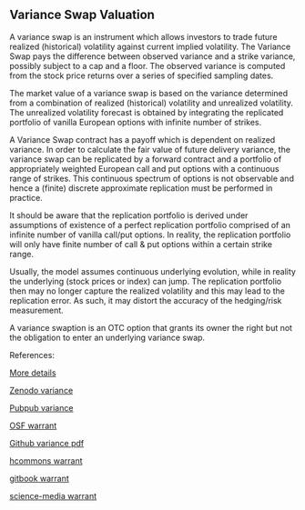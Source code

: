 ## Variance Swap Valuation
   
A variance swap is an instrument which allows investors to trade future realized (historical) volatility against current implied volatility. The Variance Swap pays the difference between observed variance and a strike variance, possibly subject to a cap and a floor. The observed variance is computed from the stock price returns over a series of specified sampling dates.

The market value of a variance swap is based on the variance determined from a combination of realized (historical) volatility and unrealized volatility. The unrealized volatility forecast is obtained by integrating the replicated portfolio of vanilla European options with infinite number of strikes. 

A Variance Swap contract has a payoff which is dependent on realized variance. In order to calculate the fair value of future delivery variance, the variance swap can be replicated by a forward contract and a portfolio of appropriately weighted European call and put options with a continuous range of strikes. This continuous spectrum of options is not observable and
hence a (finite) discrete approximate replication must be performed in practice. 

It should be aware that the replication portfolio is derived under assumptions of existence of a perfect replication portfolio comprised of an infinite number of vanilla call/put options. In reality, the replication portfolio will only have finite number of call & put options within a certain strike range.

Usually, the model assumes continuous underlying evolution, while in reality the underlying (stock prices or index) can jump. The replication portfolio then may no longer capture the realized volatility and this may lead to the replication error. As such, it may distort the accuracy of the hedging/risk measurement.

A variance swaption is an OTC option that grants its owner the right but not the obligation to enter an underlying variance swap.




References:
   
[More details](./EqVariance-9.pdf)     
   
[Zenodo variance](https://zenodo.org/record/4605794/files/EqVariance-9.pdf)
   
[Pubpub variance](https://fixedincome.pubpub.org/pub/2tsz1ogw/release/1)
   
[OSF warrant](https://osf.io/wgmq5/download)

[Github variance pdf](https://github.com/alanwhite1203/EqVariance)  

[hcommons warrant](https://hcommons.org/deposits/download/hc:38384/CONTENT/eqvariance-9.pdf)

[gitbook warrant](https://deripricing.gitbook.io/variance-swap-pricing/)


[science-media warrant](https://science-media.org/userfiles/1020/presentations/1020_presentation_506.pdf)